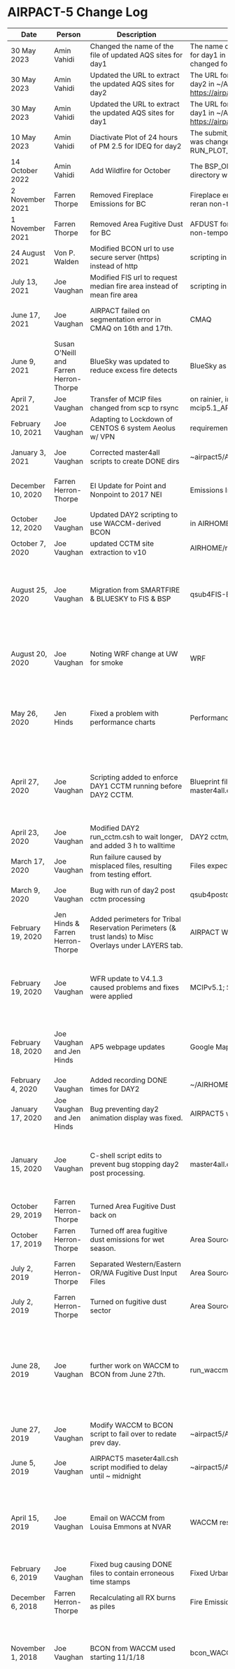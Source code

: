 # AIRPACT-5 Change Log

|Date|Person|Description|Component Model|Details|
|----|------|-----------|---------------|-------|
|30 May 2023 |Amin Vahidi|Changed the name of the file of updated AQS sites for day1|The name of the file of updated AQS sites in the run_site_extract_airpact_v10.csh script for day1 in ~/AIRHOME/run_ap5_day1/post/cctm/extract_AIRNow directory was changed form "aqsid${previousday}.csv" to "aqsid2023_master.csv"|This was done becuase the csv file which is downloaded with the updated URL for downloading the AQS sites is based on this new name.|
|30 May 2023 |Amin Vahidi|Updated the URL to extract the updated AQS sites for day2|The URL for downloading the AQS sites in the run_site_extract_airpact_v10.csh script for day2 in ~/AIRHOME/run_ap5_day2/post/cctm/extract_AIRNow directory was changed to https://airpact.wsu.edu/airpact/airnow_sites/aqsid2023_master.csv| This was done becuase the AQS sites were being downloaded with the URL that was related to the old version of AIRPACT website and since we updated to the new version of AIRPACT website, this URL should have been updated.|
|30 May 2023 |Amin Vahidi|Updated the URL to extract the updated AQS sites for day1|The URL for downloading the AQS sites in the run_site_extract_airpact_v10.csh script for day1 in ~/AIRHOME/run_ap5_day1/post/cctm/extract_AIRNow directory was changed to https://airpact.wsu.edu/airpact/airnow_sites/aqsid2023_master.csv| This was done becuase the AQS sites were being downloaded with the URL that was related to the old version of AIRPACT website and since we updated to the new version of AIRPACT website, this URL should have been updated.|
|10 May 2023 |Amin Vahidi|Diactivate Plot of 24 hours of PM 2.5 for IDEQ for day2|The submit_plot_cctm_day2.csh script for day2 in ~/AIRHOME/run_ap5_day2/ directory was changed from "set RUN_PLOT_24HRPM25_IDEQ = Y to set RUN_PLOT_24HRPM25_IDEQ = N"|This was done to diactivate plotting the 24 hours PM2.5 for IDEQ since they did not need it anymore.|
|14 October 2022 |Amin Vahidi|Add Wildfire for October|The BSP_ORL_Conversion.py script for day1 in ~/AIRHOME/run_ap5_day1/emis/fire_new directory was changed from "if int(month)>9 to if int(month)>10"|This was done to consider all October's fires as Wildfire instead of prescribed burn (RX) based on the Joe Vaughan's field observation.|
|2 November 2021 |Farren Thorpe|Removed Fireplace Emissions for BC|Fireplace emissions for BC in the nonpoint category was removed from the input file and reran non-temporal script so it will take effect in the forecast|This was done to address large over-predictions of PM2.5 in BC and is justified because updated surveys show that fireplaces are not typically being used as a primary source of heat in homes|
|1 November 2021 |Farren Thorpe|Removed Area Fugitive Dust for BC|AFDUST for BC in the nonpoint category was removed from the area lst file and reran non-temporal script so it will take effect in the forecast|This was done to be consistent with the rest of western part of the domain such that nonpoint area fugitive dust is turned off due to large over-predictions of PM2.5 along the I-5 corridor|
|24 August 2021 |Von P. Walden|Modified BCON url to use secure server (https) instead of http |scripting in ~/AIRHOME/run_ap5_day1/bcon_waccm/run_waccm2bcon_py3_10step.csh |changed 'http' to 'https' in the url for WACCM BCON files; https://github.com/wsular/airpact/commit/6bb15dde689b63b0eea60d532c88ba34d1bdd3c3. |
|July 13, 2021 |Joe Vaughan |Modified FIS url to request median fire area instead of mean fire area |scripting in ~/AIRHOME/run_ap5_day1/emis/fire_new/airpact_FIS_exec.csh |changed 'mean' to 'median' in the url for FIS. |
|June 17, 2021 |Joe Vaughan |AIRPACT failed on segmentation error in CMAQ on 16th and 17th. |CMAQ  |UW folks report record-breaking (anomalous) values in vertical velocity, apparently causing some CFL constraint/limit violations. Testing shows CMAQ code is OK, and hardware not an issue. Current working hypothesis is that CMAQ suffered a CFL violation that prevented convergence in a numerical solution. CMAQ failed, for the 16th, and for the 17th. 
|June 9, 2021 |Susan O'Neill and Farren Herron-Thorpe |BlueSky was updated to reduce excess fire detects |BlueSky as accessed by AIRPACT via Synchronicity |Farren pointed out excessive fire detects. Susan (USDA-FS) found too many GOES-16 detections. The GOES-16 detection data was not being filtered appropriately. Amy implemented a fix that will be there for the data as of 6/9. The fix will apply to yesterday’s detection data (June 8) going forward. There might still be a few extra detections coming through until the dropout logic (which goes back 3-4 days) catches up.  
|April 7, 2021 |Joe Vaughan |Transfer of MCIP files changed from scp to rsync |on rainier, in ~empact/airpact5/AIRHOME/mcip, these files mcip5.1_AP5_37_DAY1.csh mcip5.1_AP5_37_DAY2.csh scp_MCIP5.1_37_DAY2.csh scp_MCIP5.1_37_DAY1.csh |changed scp of MCIP files to rsync 
|February 10, 2021 |Joe Vaughan |Adapting to Lockdown of CENTOS 6 system Aeolus w/ VPN |requirement for VPN for access or Whitelisting |After GlobalProtect VPN recommended by Sys Admin, and testing VPN for UW access to WSU Aeolus, got UW system Rainier whitelisted. Aeolus users off-campus need VPN,  
|January 3, 2021 |Joe Vaughan |Corrected master4all scripts to create DONE dirs |~airpact5/AIRHOME/run_ap5_day*/master4all.csh |Post processing gives a bad status if it fails to. write a date-named token to DONE dir for the year. Modified the master4all.csh scripts to check on AIRRUN*/YYYY/DONE and mkdir if DONE is missing.  
|December 10, 2020 |Farren Herron-Thorpe |EI Update for Point and Nonpoint to 2017 NEI |Emissions Inventory |The AIRPACT-5 EI was updated to 2017 NEI for point and nonpoint on December 11, 2020. Nonpoint fugitive dust (afdust) was removed from western OR/WA to remain consistent with the previous EI. On-road emissions and Canada emissions were not updated. Dec. 11 forecast is first day with new EI. 
|October 12, 2020 |Joe Vaughan |Updated DAY2 scripting to use WACCM-derived BCON |in AIRHOME/run_ap5_day2/blueprints/blueprint_qsub_precctm_FixMCIP5.1.txt |Modified blueprint_qsub_precctm_FixMCIP5.1.txt so that submit_precctm_day2.csh would generate a qsub4precctm.csh that will cause a link to WACCM-bcon to be used for day2 BCON. 
|October 7, 2020 |Joe Vaughan |updated CCTM site extraction to v10 |AIRHOME/run_ap5_day{1-2}/post/cctm/run_site_extract_airpact_v10.csh |Updated to v10 script, which uses python, to solve problem with illegal formats for big forecast values, which were causing performance chart failures, particularly during wildfires. 
|August 25, 2020 |Joe Vaughan |Migration from SMARTFIRE & BLUESKY to FIS & BSP |qsub4FIS-BSP.csh and qsub4fireemis.csh |USFS (Susan O'Neill) provided us with the Fire Information System & BlueSky Pipeline update, distributed as a Docker image. We implemented FIS-BSP using Singularity in the Aeolus AIRPACT5 account. The new qsub4FIS-BSP.csh script is called by cron and replaces the previous BlueSky call. The qsub4fireemis.csh script runs SMOKE the same as before, but with a revised scripting that requires more lookups (FIPS, VEG, etc.) since the new fire_locations.csv files only include fire size, location, and FCCS ID. The 8/21/2020 forecast was the first using the new setup. Dividing fire size by 3 was reimplemented after several days of overprediction of fire emissions in the new system. 
|August 20, 2020 |Joe Vaughan |Noting WRF change at UW for smoke |WRF |Beginning with the 2020082012 run, all WRF-GFS domains will be using aerosol optical depth and the aerosol angstrom exponent fields from NASA's GEOS system. Three-hourly values of these parameters will be used in WRF to interact with the radiation scheme in an effort to incorporate the temperature effects of smoke. See this page for more information. These aerosol effects are scheduled to be turned back off with the 2020100100 run though they may be turned off earlier if smoke conditions over the Pacific Northwest improve substantially. 
|May 26, 2020 |Jen Hinds |Fixed a problem with performance charts |Performance Charting |In order to build a master list of AIRNow sites w/in the AP5 domain, I rely on results extracted daily over the course of a year. In some cases, my code only needs the unique AQSID -- so I concatenate AQSID for all days, sort, and extract unique values. But the files I provide for daily AIRNow site extraction include: AQSID, Site Name, Lat, Lon. When site name or coordinates change, but the AQSID stays the same, some duplication occurs -- which ultimately leads to problems downstream in the code. To fix the problem, I added code (applied during aggregation) to explicitly ignore 3 antiquated AIRNow site names and 2 sets of coordinates.  
|April 27, 2020 |Joe Vaughan |Scripting added to enforce DAY1 CCTM running before DAY2 CCTM. |Blueprint files for qsub4precctm.csh and qsub4cctm.csh for DAY1, and for DAY2, master4all.csh. |To enforce requirement that DAY2 CCTM job starts after start of DAY1 CCTM job, * DAY1 precctm job deletes file CURRENTJOBID.txt so it cannot be found between start of runs and when DAY1 CCTM starts. -- That is coded in blueprint_qsub_precctm_WACCM-bcon_FixMCIP5.1.txt to occur in the qsub4precctm.csh script: -- rm -f ~/AIRHOME/run_ap5_day1/CURRENTJOBID.txt * * When DAY1 is starting the run_cctm script, it does: -- echo $PBS_JOBID >&! $AIRHOME/run_ap5_day1/CURRENTJOBID.txt -- This is coded in blueprint_qsub_cctm.txt. * master4all_day2 checks for CURRENTJOBID.txt as insurance that DAY1 CCTM has started (or even has already run) ... before allowing DAY2 CCTM to start. 
|April 23, 2020 |Joe Vaughan |Modified DAY2 run_cctm.csh to wait longer, and added 3 h to walltime |DAY2 cctm/run_cctm.csh and blueprint fir for qsub4cctm.csh  |Modified DAY2 script at ~/AIRHOME/run_ap5_day2/cctm/run_cctm.csh to wait longer (6 h instead of 3 h) and modified the plueprint file used to generate the qsub4cctm.csh to add 3 h to walltime. 
|March 17, 2020 |Joe Vaughan |Run failure caused by misplaced files, resulting from testing effort. |Files expected at AIRRUN/2020/2020031600/POST/CCTM were not found. Resolved. |Output files from 20200316 were moved to allow for some testing involving a rerun of CMAQ, but not restored in a timely way to where they were expected. 
|March 9, 2020 |Joe Vaughan |Bug with run of day2 post cctm processing |qsub4postcctm.csh in ~/AIRHOME/run_ap5_day2 |IF postcctm throws an error msg into LOGS/errorlog.txt, when an attempt is made to rerun qsub4postcctm.csh, the script run_check4postcctmerrors.csh still finds 'error' even though the second postcctm attempt was successful. Not sure of the best fix, yet. 
|February 19, 2020 |Jen Hinds & Farren Herron-Thorpe |Added perimeters for Tribal Reservation Perimeters (& trust lands) to Misc Overlays under LAYERS tab. |AIRPACT Webpage at http://lar.wsu.edu/airpact/gmap/ap5/ap5.html |Jen added perimeters, prepared by Farren, for Tribal Reservation (& trust lands) Perimeters to Misc Overlays options under LAYERS tab. 
|February 19, 2020 |Joe Vaughan |WFR update to V4.1.3 caused problems and fixes were applied |MCIPv5.1; See ~/AIRHOME/build/MCIP5.1_fix_VGTYPto7/README |As of Weds 2/19/20, the operational WRF GFS code used by AIRPACT (i.e. the run for 20200219) was updated by UW Atmo Sci to WRF V4.1.3. This caused the failure of MCIPv4.3, which said it couldn't handle WRF v4+. JKV updated MCIP to use MCIPv5.1, and the run for 20200219 was tried again. This time there was failure of LAYPOINT, a SMOKE v3.5.1 routine computing plume rise and vertical emissions distribution. A temporary solution, until I figure out how to get MCIP parameters set correctly, is to force VGTYP = 7. See ~/AIRHOME/build/MCIP5.1_fix_VGTYPto7/README 
|February 18, 2020 |Joe Vaughan and Jen Hinds |AP5 webpage updates  |Google Maps and ~/AIRRUN/AIRPACT5_WEB_NOTE |1) DAY2 DONE times now captured by writes to ~/AIRRUNDAY2/2020/DONE; 2) Jen Hinds added Lat/Long reporter for cursor position, at lower right of GMAP-animated images; 3) New content has been provided for tabs under Intro to AIRPACT; 4) Updated ~/AIRRUN/AIRPACT5_WEB_NOTE/airpact5_note.txt to say: 'See new content under Intro to AIRPACT' and 'Try new Lat/Long read-out for cursor position located below animated maps on the right.' 
|February 4, 2020 |Joe Vaughan |Added recording DONE times for DAY2  |~/AIRHOME/run_ap5_day2/check4errors/run_check4postcctmerrors.csh |Added write of time of DAY2 completion to directory at AIRRUNDAY2/YYYY/DONE/YYYYMMDD00. This duplicates reporting for DAY1. 
|January 17, 2020 |Joe Vaughan and Jen Hinds |Bug preventing day2 animation display was fixed. |AIRPACT5 website display of acquired DAY2 imagery.  |A bug was reported during the AIRPACT Zoom call of 1/17/20, that AIRPACT5 animations were failing to show day2 results, in spite of the fact that the logging below the display showed that day2 imagery was acquired. This bug was reported to Jen Hinds and she found and corrected the bug on 1/17/20.  
|January 15, 2020 |Joe Vaughan |C-shell script edits to prevent bug stopping day2 post processing.  |master4all.csh and master4all_day2.csh |To strictly enforce proper execution order of the day1 postcctm and day2 postcctm jobs, JKV edited the master4all.csh, master4all_day2.csh, and submit_postcctm_day2.csh scripts. When master4all.csh runs the submit_postcctm (day1) job, the job ID # is stored in a file POSTCCTM_JobID.txt. If/when master4all_day2.csh finds the file POSTCCTM_JobID.txt, it reads the job ID # and adds the # as an argument when submit_ postcctm_day2.csh runs. That submit script qsub(mits) the qsub4postcctm_day2.csh job to run after the day1 postcctm processing completes, using the form “qsub -V -W depend=afterok:${runid0}:${runid1} $qsubfile”. 
|October 29, 2019 |Farren Herron-Thorpe |Turned Area Fugitive Dust back on | |Should not have turned off Area Fugitive Dust earlier 
|October 17, 2019 |Farren Herron-Thorpe |Turned off area fugitive dust emissions for wet season. |Area Source Emissions |Turned off area fugitive dust emissions for wet season. Will turn back on in spring. 
|July 2, 2019 |Farren Herron-Thorpe |Separated Western/Eastern OR/WA Fugitive Dust Input Files |Area Source Emissions |Area fugitive dust input files were split so that counties in western Oregon and Washington are in separate files. This allows area fugitive dust to be turned on for the rest of the domain, while leaving dust off in Western WA/OR (where we overpredict PM2.5). Moving forward, area fugitive dust for Western WA/OR is not included as an input (even during summer). 
|July 2, 2019 |Farren Herron-Thorpe |Turned on fugitive dust sector |Area Source Emissions |Turned back on fugitive dust now that rainy season is over. 
|June 28, 2019 |Joe Vaughan |further work on WACCM to BCON from June 27th. |run_waccm2bcon_py2_10step_fs.csh |email: Today Farren noted anomalous levels of PM2.5 on the model's western boundary. BCON for CMAQ in AIRPACT5 comes from the NCAR WACCM model operation. WACCM has not been running this week, due to system downtime, as we were informed somewhat belatedly, and so we’re about at the end of available files for BCON use. So, yesterday I modified the AIRPACT5 WACCM to BCON code to recognize if any of the three required WACCM files were missing, in which case the new BCON would simply be a re-dated version of the previous day’s AIRPACT5 BCON. Today’s run found all three required files. But, I find that the WACCM forecast file(s) were short some timesteps, and this caused an index error in the python code. And so today’s BCON was not properly generated from the WACCM inputs; the BCON file we ran with was thus bogus. I’m going to generate a BCON file by re-dating yesterday’s BCON and rerun CMAQ. I’ll also add a test for sufficient timesteps to the scripting, before the python code  
|June 27, 2019 |Joe Vaughan |Modify WACCM to BCON script to fail over to redate prev day. |~airpact5/AIRHOME/run_ap5_day1/bcon_WACCM/run_waccm2bcon_py2_10step_fs.csh |If WACCM files are not available, m3tshft to redates previous day BCON for  
|June 5, 2019 |Joe Vaughan |AIRPACT5 maseter4all.csh script modified to delay until ~ midnight |~airpact5/AIRHOME/run_ap5_day1.master4all.csh |Ranil saw a problem with fires being missed. Farren diagnosed the problem as the timing of the bluesky/smartfire run was late relative to fireemiss script, causing new fires to be missed. Modifying master4all.csh for day1 to delay submits & qsubs until ~midnight. Downstream effects on day2 are uncertain and should be checked. 
|April 15, 2019 |Joe Vaughan |Email on WACCM from Louisa Emmons at NVAR |WACCM results are used for BCON  |Hi all - We have just created this list to help keep you informed of the status of WACCM forecasts: https://www2.acom.ucar.edu/acresp/forecasts-and-near-real-time-nrt-products If you would not like to receive these updates, let me know. The WACCM forecasts are currently delayed due to delays in the GEOS5 forecasts last week, followed by some NCAR computers being off over the weekend. We hope to have everything running again in the next day or so. Louisa -- Louisa Emmons Atmospheric Chemistry Observations and Modeling (ACOM) Lab National Center for Atmospheric Research Boulder CO 80307-3000 emmons@ucar.edu V: 303-497-1491 
|February 6, 2019 |Joe Vaughan |Fixed bug causing DONE files to contain erroneous time stamps |Fixed Urbanova script run_check4postcctmerrors.csh |The Urbanova 1.33-km nest within AIRPACT5 was running a run_check4postcctmerrors.csh script that was overwriting the AIRPACT5 DONE directory files written by AIRPACT5. Correction was to fix Urbanova scripting to write timestamp files to an Urbanova DONE directory. 
|December 6, 2018 |Farren Herron-Thorpe |Recalculating all RX burns as piles |Fire Emissions |Recalculating all RX burns from SMARTFIRE as pile burns with the assumption that 300 tons of pile burning occurs per 46 acres of SMARTFIRE reported size. 
|November 1, 2018 |Joe Vaughan |BCON from WACCM used starting 11/1/18 |bcon_WACCM/run_waccm2bcon_py2_10step.csh & etc. |AIRPACT5 changed over to using BCON files extracted from WACCM model results. Codes are here: ~airpact5/AIRHOME/run_ap5_day1/bcon_WACCM As with other airpact5 stuff, the master4all script in ~airpact5/AIRHOME/run_ap5_day1 invokes submit scripts that generate and qsub(mit) the qsub scripts for the requested date. The master4all.csh script calls the submit_precctm_WACCM-bcon.csh script which builds and submits the qsub4precctm.csh script which runs the run_waccm2bcon_py2_10step.csh script which gets the current two days' WACCM files and reads them, rewriting and redating (m3tshift) a BCON template found in /data/airpact5/misc/WACCM_for_BCON/bcon_cb05_10by6hr_template.ncf 
|October 30, 2018 |Joe Vaughan |License statement for AIRPACT operations |MCIP, SMOKE, CMAQ, models-3 io/api |========= N.B. LICENSES: AIRPACT relies on various software that are for open use by the community. Licensing for the IO/API system that supports the MODELS-3 software including MCIP, SMOKE, and CMAQ are such as this for SMOKEv3.5.1: The I/O API source code and documentation are copyright © 1992-2002 MCNC and Carlie J. Coats, Jr., © 2003-2013 BAMS, © 2005- Carlie J. Coats, Jr., and © 2014- UNC Institute for the Environment. The library source code is distributed under the GNU Lesser (library) Public License (LGPL) Version 2.1, and the tools-program source code is distributed under the GNU General Public License, Version 2, subject to copyright-statement retention constraints. See the Notices: Copyright, and Acknowledgements page. CMAQ is an active open-source development project of the U.S. EPA that consists of a suite of programs for conducting air quality model simulations. CMAQ is supported and distributed by the CMAS Center. (https://www.cmascenter.org/cmaq/) And this in CMAQ 4.6: This program uses the EPA-AREAL/MCNC-EnvPgms/BAMS Models-3 I/O Applications Programming Interface, [I/O API] which is built on top of the netCDF I/O library (Copyright 1993, 1996 University Corporation for Atmospheric Research/Unidata Program) and the PVM parallel-programming library (from Oak Ridge National Laboratory). Copyright (C) 1992-2002 MCNC and Carlie J. Coats, Jr., and 2003-2006 Baron Advanced Meteorological Systems, LLC and released under the GNU LGPL License, version 2.1. See URL http://www.baronams.com/products/ioapi/LGPL.txt Carlie refers us to this statement: https://cjcoats.github.io/ioapi/NOTICES.html Basically, the I/O API itself, and its documentation is under the Free Software Foundation's Lesser Gnu Public License 2.1 (the GNU "library" license); the "m3tools" programs are under the FSF Gnu Public License 2.0. All of this with "must maintain copyright statement" and "must distinguish any changes you make" clauses. Carlie J. Coats, Jr., Ph.D. 6502 Glen Forest Dr. home: (919) 493-7695 Chapel Hill, NC 27517 carlie@jyarborough.com Senior Software Engineer cjcoats@email.unc.edu UNC Institute for the Environment www.ie.unc.edu 100 Europa Dr., Suite 490 / Campus Box 1105 Tel 919.843.5951 Chapel Hill, NC 27599-1105 Fax 919.966.9920 ============== 
|October 26, 2018 |Joe Vaughan |Add short delay to DAY2 CMAQ to avoid not finding CGRID file from DAY1 |modified ~airpact54/AIRHOME/run_ap5_day2/blueprints/blueprint_qsub_cctm.txt |added "sleep 120" 
|October 17, 2018 |Joe Vaughan |New control against spurious resubmittals from WRF restarts attempting restart of AIRPACT5 |rainier: ~empact/AQSIM_AIRPACT5_wMCIP4.3.pl |When AQSIM_AIRPACT5_wMCIP4.3.pl stars, it touches a date-named file in AIRRUN5/SUBMITTED. If such a file already exists then that date is not restarted. 
|October 8, 2018 |Farren Herron-Thorpe |Turned off fugitive dust sector |Area Source Emissions |Turned off fugitive dust now that rainy season is starting 
|August 27, 2018 |Farren Herron-Thorpe |Reduced RWC Fireplace Emissions for PSCAA counties |Area Source Emissions |Replaced RWC Fireplace emissions for PSCAA counties with EPA tool values. This greatly reduces those values. 
|August 21, 2018 |Joe Vaughan |Added Curtain plots generation requested by PSCAA (not on website)  |qsub4plot_cctm.csh and run_plot_cctm.csh |Added S-N curtain plot at col 62 and W-E curtain plot at row 198, for CO, O3 and PM2.5. 
|August 16, 2018 |Joe Vaughan |UW's WRF forecast has updated to use aerosols. |the WRF GFS forecast at UW, which is used by AIRPACT |David Ovens emailed that the WRF runs now use GEOS-5 aerosol. See here: https://atmos.washington.edu/wrfrt/aerosol.html  
|July 13, 2018 |Farren Herron-Thorpe |Reduced Fire Emissions and changed plume rise. |Fire Emissions |SMARTFIRE2 over-estimates fire size now that VIIRS and other platforms are feeding hot-spots into HMS. Fire size is now divided by 3 per Susan O'Neil's recommendation. Wei Zhang's plume rise method is also now implemented. Emissions for "water" fuel category is now switched to the "unknown" factors (previous "water" fuels defaulted to very high fuel loading).  
|May 11, 2018 |Joe Vaughan |Updating MCIP from 3.6 to 4.3 and restructuring aeolus scripts |rainier: AQSIM_AIRPACT.pl -> AQSIM_AIRPACT5_wMCIP4.3_CLEARSKY2.pl and aeolus: AIRHOME/run_ap5_day[1-2] |see file: AIRPACT5 update 051118.docx. Previously the day1 MCIP files were scp’d into the day1-dated directory under AIRRUN/${YEAR} and the day2 MCIP files were (also) scp’d into the day1-dated directory under AIRRUNDAY2/${YEAR}. And while the day1 emissions and results, etc., were written into the day1-dated directory (as expected), the day2 emissions and results, etc., were written into the day2-dated directory. The effect of this was that the MCIP for day2 and the results from day2 were in different directories; the update addresses this inconsistency. Now, with this update the day1 CMAQ emissions and results still go into the day1-dated directory under AIRRUN/${YEAR},but (now) the day2 CMAQ emissions and results go into the day2-dated directory under AIRRUNDAY2/${YEAR}, along with the MCIP files for that day. The updated scripting on Aeolus is now found under ~airpact5/AIRHOME/run_ap5_day1 and ~airpact5/AIRHOME/run_ap5_day2. Updates were mostly to improve the reliability of script execution by addressing more of the dependencies of one job upon other preceding jobs. 
|May 1, 2018 |Farren Herron-Thorpe |Turned on fugitive dust sector |Area Source Emissions |Turned back on fugitive dust now that rainy season is over 
|April 16, 2018 |Joe Vaughan |Modified the AIRPACT5 species extraction for AIRNow sites resulting in headered file with CO, NO, NO2, NOX, O3, PM2.5, PM10, SO2 & WSPM25.  |~/AIRHOME/run_day[1-2]/post/cctm/extract_AIRNow/run_site_extract_airpact_v6.csh |Updated scripting to get daily list of sites from AIRNow. Updated code to write a header and nine species: CO, NO, NO2, NOX, O3, PM2.5, PM10, SO2 & WSPM25. 
|February 2, 2018 |Joe Vaughan |Switch from using MOZART4 for BCON to link to monthly BCON |~/AIRHOME/run_day1/bcon/run_mozart42bcon.csh |With Louisa Emmons deprecating MOZART4 runs at NCAR, we need to switch to using CAM-chem results. While we work on that, this change uses old 2015 monthly BCON files. 
|November 16, 2017 |Joe Vaughan |BCON logic added to use previous day BCON, redated. |/home/airpact5/AIRHOME/run_day1/bcon/run_mozart42bcon.csh |Because AIRPACT5 frequently fails to obtain MOZART4 data to use for BCON, and so defaults to using old monthly average profiles from 2015 MOZART4 (which used an earlier speciation not in synch with current CBO5-aero6 in AIRPACT5), we added logic to redate the previous day BCON, if available, for current day BCON. 
|October 18, 2017 |Joe Vaughan |Changed recently added WILDFIRE SEASON switch (env var) to non-wildfire setting |/home/airpact5/AIRHOME/run_fastscratch/set_AIRPACT_fire_season.csh |Switched to non-wildfire season on this date. 
|October 16, 2017 |Farren Herron-Thorpe |Turned off fugitive dust sector |Area Source Emissions |Turned off fugitive dust now that rainy season is starting 
|October 13, 2017 |Farren Herron-Thorpe |Fire Type Parsing |SMARTFIRE / BlueSky |Modified python code on bluesky virtual server so that fires detected in the "FIPS List" are reclassified as pile burns (affects emissions). Also changed fire icon for web display so that piles and unknown fuel (likely ag.) get a unique icon. 
|September 22, 2017 |Farren Herron-Thorpe |Point Source Emissions Overlays |AIRPACT GMAPs Page |Generated new Point Source Emissions Overlays for the web. Airports/Heliports, Food and Ag., and other Point Source layers are in the emissions menu. Pop-ups show the annual emissions used in AIRPACT. 
|August 10, 2017 |Farren Herron-Thorpe |Fixed Weekly Mobile TPRO for #408 |Temporal Profiles |Fixed weekly mobile tpro for #408. Was ordered as Sunday - Saturday and fixed to Monday - Sunday. 
|August 5, 2017 |Joe Vaughan |Corrected MOZART import and conversion for CBO5 BCON |/home/airpact5/AIRHOME/build/MOZART4_bcon/cb05 and /home/airpact5/AIRHOME/run_fastscratch/qsub4plot_bcon.csh |Farren noticed that the amount of PM2.5 that AIRPACT was showing near the northern boundary, located in southern BC, seemed low. He thought that reflected not getting adequate PM2.5 from fires in BC. We were already generating BCON animations for O3 and CO on the four boundaries, and I have added PM2.5: http://www.lar.wsu.edu/airpact/ap5_bcon.php# For the BCON graphics, I summed the values in our AIRPACT5 BCON files for these species (aerosol mechanism aero6): AECJ ANO3J ANH4J APOCI APOCJ APNCOMI APNCOMJ ASO4J ANAJ ACLJ Nucleation/Aitkin mode are post-scripted with I. Accumulation mode species are post-scripted with J. Coarse mode species are post-scripted with K (none are included in PM2.5 summation). We convert the downloaded MOZART BCON data to AIRPACT5 CB05_aero6 species as follows: MOZART-4 output file converted to AIRPACT5 domain BCON-formatted file Units are converted Mechanism conversion is applied. I reviewed these codes and I modified the mechanism conversion (step 3) code to reflect the newer speciation in CB05 w/ aero6 used for our CMAQ v5.0.2 build. 
|July 21, 2017 |Joe Vaughan |Saving the aod550nm2d file, daily |masterCleanupAndSave.csh |added move of aod550nm2d file, to the aconc dir in the save space, to masterCleanupAndSave.csh. 
|June 26, 2017 |Joe Vaughan |Modified masterCleanupAndSave.csh to save more CGRID files. |~/AIRHOME/run_fastscratch/cleanup/masterCleanupAndSave.csh |Script was saving the 14th and last day of month's CGRID file. Added save for 07th and 21st. 
|May 23, 2017 |Farren Herron-Thorpe |Turned on fugitive dust sector |Area Source Emissions |Turned back on fugitive dust now that rainy season is over 
|May 1, 2017 |Joe Vaughan |BCON on all four domain boundaries for CO and O3 is plotted. |masterAfterBluesky.csh, qsub4plot_bcon.csh, plot_*_bcon_*.csh |Implemented in masterAfterBluesky.csh; this should be moved down to the run_plot_noncctm.csh codes. 
|April 5, 2017 |Farren Herron-Thorpe |Dividing Heat Flux by 3 for Fires |BlueSky |Wei Zhang at IDEQ found a bug in SMOKE that was multiplying heat content by 3 for fire processing. So, the python conversion code (fire_locations to ORL) has been modified to divide heat by 3. 
|March 23, 2017 |Farren Herron-Thorpe |Ventilation Index graphics generation |Met Graphics |Added ventilation index graphics generation to the day 1 and day 2 run_ncl_met.csh script. VI = PBL Height x 20 m wind speed. 
|February 22, 2017 |Joe Vaughan |Fix for bug in scripting for finding CGRID for ICON from two days ago.  |/home/airpact5/AIRHOME/run_fastscratch/cctm/run_cctm.csh |The two-days-ago date scripting had a bug, a typo, that caused script to fail to find the CGRID file from the day2 run two days before, when the CGRID from the day before is not found. 
|December 7, 2016 |Joe Vaughan |Added module call for openmpi/1.6pgi |~/AIRHOME/run_fastscratch/cctm/run_cctm.csh |Added this stmt: module load openmpi/1.6pgi 
|December 1, 2016 |Farren Herron-Thorpe |Updated WA Road Dust Emissions |nonpoint afdust |Updated WA road dust emissions so they are no longer precipitation adjusted. This will allow the dust suppression module to work as intended. Note that despite this update, afdust is currently turned off, so there is no fugitive dust in the forecasts during rainy season until dust suppression module is completely installed. 
|October 7, 2016 |Farren Herron-Thorpe |Turned off fugitive dust for wet season |AFDUST |Dust supression module not yet installed so temporarily turned off area fugitive dust emissions. 
|October 4, 2016 |Joe Vaughan |Added write of DONE time for DAY1 and txt to cell phone (JKV) |run_check4postcctmerrors.csh |Added "echo $YEAR$MONTH$DAY `date +'%C%y/%m/%d %H:%M'` > ! $AIRDONE/${YEAR}${MONTH}${DAY}00" and added "echo "postcctm BAD for $currentday " | mail -s "postcctm BAD for ${currentday}" <phone#>@txt.att.net 
|August 24, 2016 |Farren Herron-Thorpe |Added VOC Emissions for Pt Source CAFOs to WA and ID |Emissions |Added VOCs to CAFO emissions based on VOC/NH3 ratio. SCC 2805018xxx, 2805019xxx, 2805021xxx, 2805022xxx, 2805022xxx, 2805023xxx; ratio = 0.25; Dairies. SCC 30202001, 2805002000; ratio = 0.2 ; Beef Cattle Feedlots. 
|August 11, 2016 |Farren Herron-Thorpe |Updated RWC Monthly TPRO for USA |Temporal Profiles (Emissions) |Used Erik Saganic's UV-BC study as the basis for the monthly temporal profile for RWC in Western WA, Western OR, NV, and CA. Utah and Canada were not changed. All remaining counties set to the Montana default profile. 
|August 1, 2016 |Farren Herron-Thorpe |FCCS Fuel Loading increase |BlueSky/FCCSv2 |Added 1 inch of duff depth to fuel categories in FFCSv2 that were of type shrub, grassland, or "urban". Also harmonized the Idaho Fescue loadings which were inconsistent. 
|July 22, 2016 |Farren Herron-Thorpe |Updated AG Till & Harvest Monthly TPRO for USA |Temporal Profiles (Emissions) |Used soil temperature data and agricultural harvesting statistics specific to WA to create custom monthly temporal profiles for AG Tilling (SCC 2801000003; #4017) and AG Harvesting (SCC 2801000005; #4016) 
|May 15, 2016 |Farren Herron-Thorpe |Modified BlueSky Setup |Fire Emissions Processing |Replaced fccs2_lookup.csv with the original, eliminating the extra duff that was applied previously. Modified LAR BSF start time to start earlier so it is ready before MCIP, even though we will get less recent fires. Changed SMARTFIRE setup to only query for 24 hr old fires (instead of 48 hrs). 
|May 2, 2016 |Farren Herron-Thorpe |Updated Oregon Title V AOP pt sources to 2014 |Point Source Emissions |Airports, Heliports, and Farms are still circa 2011 
|April 27, 2016 |Serena Chung |switched from 21 layers to 37 layers |all components |Previously, layer collapsing was applied to reduce WRF's 37 layers to 21 layers. Now all WRF layers are used. This was instigated by what appeared to be unrealistically large amount of upper-layer ozone gettgin to the surface. 
|February 21, 2016 |Serena Chung |Woodstove PM Tracer Added |CMAQ |Woodstove PM (WSPM) tracer has been implemented as a non-reactive (NR) species to the CMAQ simulation. Note CMAQ handles transport and deposition of NR species as if they are in the gas phase. 
|February 4, 2016 |Farren Herron-Thorpe |Updated BlueSky/FCCSv2 Fuel Loading |Fire/BlueSky |Added 1 inch of duff depth to all fuel categories in FCCSv2 
|January 16, 2016 |Serena Chung |Oregon RWC Emission Update |SMOKE |Residential Woodstove Emission for Oregon was updated by Farren. 
|December 1, 2015 |Joe Vaughan |AIRPACT-5 begins operational testing |Top level AIRPACT-5 scripting being run via cron entry | 
